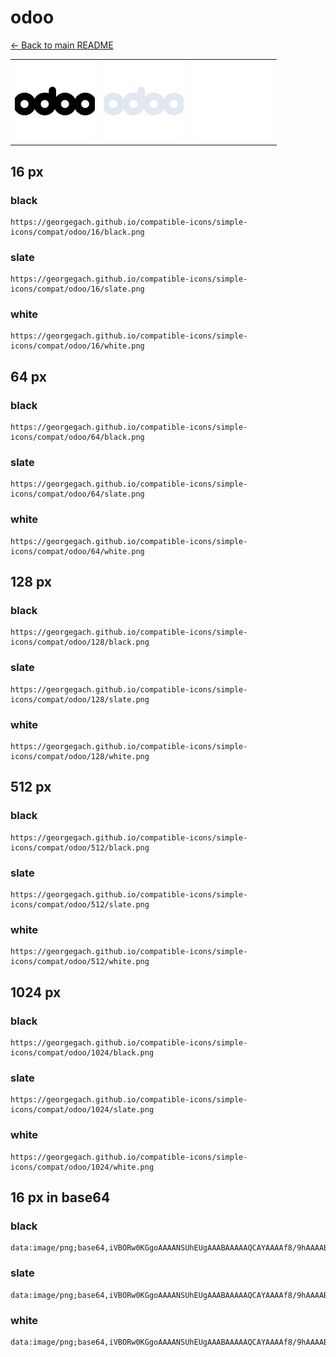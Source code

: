 # odoo

[← Back to main README](../../README.md)

<table><tr>
  <td><img src="./128/black.png" width="128" alt="odoo black icon" /></td>
  <td><img src="./128/slate.png" width="128" alt="odoo slate icon" /></td>
  <td><img src="./128/white.png" width="128" alt="odoo white icon" /></td>
</tr></table>

## 16 px

### black
```
https://georgegach.github.io/compatible-icons/simple-icons/compat/odoo/16/black.png
```

### slate
```
https://georgegach.github.io/compatible-icons/simple-icons/compat/odoo/16/slate.png
```

### white
```
https://georgegach.github.io/compatible-icons/simple-icons/compat/odoo/16/white.png
```

## 64 px

### black
```
https://georgegach.github.io/compatible-icons/simple-icons/compat/odoo/64/black.png
```

### slate
```
https://georgegach.github.io/compatible-icons/simple-icons/compat/odoo/64/slate.png
```

### white
```
https://georgegach.github.io/compatible-icons/simple-icons/compat/odoo/64/white.png
```

## 128 px

### black
```
https://georgegach.github.io/compatible-icons/simple-icons/compat/odoo/128/black.png
```

### slate
```
https://georgegach.github.io/compatible-icons/simple-icons/compat/odoo/128/slate.png
```

### white
```
https://georgegach.github.io/compatible-icons/simple-icons/compat/odoo/128/white.png
```

## 512 px

### black
```
https://georgegach.github.io/compatible-icons/simple-icons/compat/odoo/512/black.png
```

### slate
```
https://georgegach.github.io/compatible-icons/simple-icons/compat/odoo/512/slate.png
```

### white
```
https://georgegach.github.io/compatible-icons/simple-icons/compat/odoo/512/white.png
```

## 1024 px

### black
```
https://georgegach.github.io/compatible-icons/simple-icons/compat/odoo/1024/black.png
```

### slate
```
https://georgegach.github.io/compatible-icons/simple-icons/compat/odoo/1024/slate.png
```

### white
```
https://georgegach.github.io/compatible-icons/simple-icons/compat/odoo/1024/white.png
```

## 16 px in base64

### black
```
data:image/png;base64,iVBORw0KGgoAAAANSUhEUgAAABAAAAAQCAYAAAAf8/9hAAAABmJLR0QA/wD/AP+gvaeTAAAAt0lEQVQ4je3QPUoDARAF4G83xYIEk2pB06Vba631AAsLASFKCj2bFhaSXMITeIY0QSGCrC7J+tNMkS42dvtgYGZ4897M0OFfkeMZx/uIBRa4wxFOMMcTGszwgEeMQ/A+ZooEr2iRYY0+fpDiMERafOMLnxhgi54gnOI68gbnKHfqEhc79RRnaBK8Y4mDiAyrUB/GmW/hnodzHZuMUtxG8wUVrvARQxNcRl7HllWcvcHNvgd3+AN+AYw/LrgciaV2AAAAAElFTkSuQmCC
```

### slate
```
data:image/png;base64,iVBORw0KGgoAAAANSUhEUgAAABAAAAAQCAYAAAAf8/9hAAAABmJLR0QA/wD/AP+gvaeTAAABAklEQVQ4je3RsUpCcRiG8ef9jiSYlS0OtQftje0tgRA0VEtB1+DQHA1dRFfQBbR3B80FoRGKQifUlM45/7c7aHOq3/xsD/xbnufBpN0f5E+90Wjrt06v75PdiPLGxNRZrasybUrlNYo2Zk/i0ubQcg3oKoqFqpVbk1ZTql2pN/gcg0ugDvoANwUGIpl1BQuSS6QEVMAcsWFTyGQ1oEliX6Ed23cIsA+SsjXJ95i6FWfhamrFA7iFdS7zgnhUf5hPsN6wG5YaItWNhkCGaRHCdi6owG2sApgJ5oS3Q8oujAsHoyR1KvsE+LLJK7KjsI9DyoFZsk8d0TGMLb6pdL7MkX/GD1ZRg+SkBzGdAAAAAElFTkSuQmCC
```

### white
```
data:image/png;base64,iVBORw0KGgoAAAANSUhEUgAAABAAAAAQCAYAAAAf8/9hAAAABmJLR0QA/wD/AP+gvaeTAAAAyUlEQVQ4je2RMUoDARBF32aLBZFoteCms1trrfUAC4IgmCVFPFtSpJB4CU/gGWzEBQXZZDExz2aKWAkBu3wY+DPzhz/DwB7/BzVXn9XiL2GpPqoT9UQ9U+fqk9qpI3WmPqinaqFOY6ZM1AZYAxnwDhwCAj2gD3TR3wDfwBI4AlZASricq3XwTr1Uq628Uq+28jv1Qu0S9RN4AQ4iMuAVSIHjuPQj3PNwbmOTQQ+4j+IbcA0MgUUM3QC3wVugDk0DfAHjnT60x2/8AD/jnUl5jcIeAAAAAElFTkSuQmCC
```

